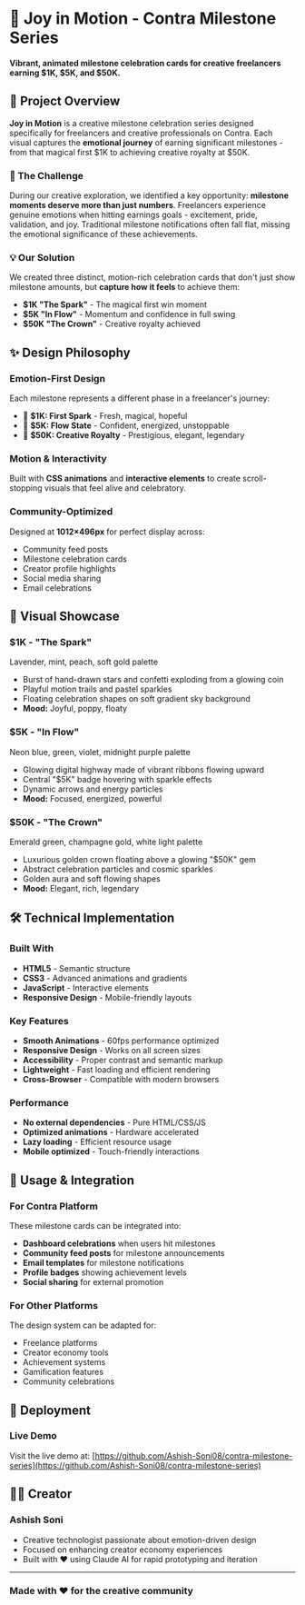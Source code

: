 # 🎉 Joy in Motion - Contra Milestone Series

**Vibrant, animated milestone celebration cards for creative freelancers earning $1K, $5K, and $50K.**

## 🚀 Project Overview

**Joy in Motion** is a creative milestone celebration series designed specifically for freelancers and creative professionals on Contra. Each visual captures the **emotional journey** of earning significant milestones - from that magical first $1K to achieving creative royalty at $50K.

### 🎯 The Challenge

During our creative exploration, we identified a key opportunity: **milestone moments deserve more than just numbers**. Freelancers experience genuine emotions when hitting earnings goals - excitement, pride, validation, and joy. Traditional milestone notifications often fall flat, missing the emotional significance of these achievements.

### 💡 Our Solution

We created three distinct, motion-rich celebration cards that don't just show milestone amounts, but **capture how it feels** to achieve them:

- **$1K "The Spark"** - The magical first win moment
- **$5K "In Flow"** - Momentum and confidence in full swing  
- **$50K "The Crown"** - Creative royalty achieved

## ✨ Design Philosophy

### Emotion-First Design

Each milestone represents a different phase in a freelancer's journey:

- 🎨 **$1K: First Spark** - Fresh, magical, hopeful
- 🚀 **$5K: Flow State** - Confident, energized, unstoppable
- 👑 **$50K: Creative Royalty** - Prestigious, elegant, legendary

### Motion & Interactivity

Built with **CSS animations** and **interactive elements** to create scroll-stopping visuals that feel alive and celebratory.

### Community-Optimized

Designed at **1012×496px** for perfect display across:

- Community feed posts
- Milestone celebration cards
- Creator profile highlights
- Social media sharing
- Email celebrations

## 🎨 Visual Showcase

### $1K - "The Spark"

Lavender, mint, peach, soft gold palette

- Burst of hand-drawn stars and confetti exploding from a glowing coin
- Playful motion trails and pastel sparkles
- Floating celebration shapes on soft gradient sky background
- **Mood:** Joyful, poppy, floaty

### $5K - "In Flow"

Neon blue, green, violet, midnight purple palette

- Glowing digital highway made of vibrant ribbons flowing upward
- Central "$5K" badge hovering with sparkle effects
- Dynamic arrows and energy particles
- **Mood:** Focused, energized, powerful

### $50K - "The Crown"

Emerald green, champagne gold, white light palette

- Luxurious golden crown floating above a glowing "$50K" gem
- Abstract celebration particles and cosmic sparkles
- Golden aura and soft flowing shapes
- **Mood:** Elegant, rich, legendary

## 🛠 Technical Implementation

### Built With

- **HTML5** - Semantic structure
- **CSS3** - Advanced animations and gradients
- **JavaScript** - Interactive elements
- **Responsive Design** - Mobile-friendly layouts

### Key Features

- **Smooth Animations** - 60fps performance optimized
- **Responsive Design** - Works on all screen sizes
- **Accessibility** - Proper contrast and semantic markup
- **Lightweight** - Fast loading and efficient rendering
- **Cross-Browser** - Compatible with modern browsers

### Performance

- **No external dependencies** - Pure HTML/CSS/JS
- **Optimized animations** - Hardware accelerated
- **Lazy loading** - Efficient resource usage
- **Mobile optimized** - Touch-friendly interactions

## 🚀 Usage & Integration

### For Contra Platform

These milestone cards can be integrated into:

- **Dashboard celebrations** when users hit milestones
- **Community feed posts** for milestone announcements
- **Email templates** for milestone notifications
- **Profile badges** showing achievement levels
- **Social sharing** for external promotion

### For Other Platforms

The design system can be adapted for:

- Freelance platforms
- Creator economy tools
- Achievement systems
- Gamification features
- Community celebrations

## 📱 Deployment

### Live Demo

Visit the live demo at: [https://github.com/Ashish-Soni08/contra-milestone-series](https://github.com/Ashish-Soni08/contra-milestone-series)

## 👨‍💻 Creator

### Ashish Soni

- Creative technologist passionate about emotion-driven design
- Focused on enhancing creator economy experiences
- Built with ❤️ using Claude AI for rapid prototyping and iteration

---

### Made with ❤️ for the creative community
